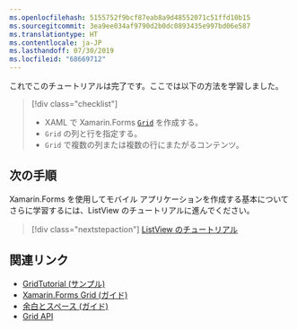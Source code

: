 ```yaml
---
ms.openlocfilehash: 5155752f9bcf87eab8a9d48552071c51ffd10b15
ms.sourcegitcommit: 3ea9ee034af9790d2b0dc0893435e997bd06e587
ms.translationtype: HT
ms.contentlocale: ja-JP
ms.lasthandoff: 07/30/2019
ms.locfileid: "68669712"
---
```

これでこのチュートリアルは完了です。ここでは以下の方法を学習しました。

> [!div class="checklist"]
> - XAML で Xamarin.Forms [`Grid`](xref:Xamarin.Forms.Grid) を作成する。
> - `Grid` の列と行を指定する。
> - `Grid` で複数の列または複数の行にまたがるコンテンツ。

## <a name="next-steps"></a>次の手順

Xamarin.Forms を使用してモバイル アプリケーションを作成する基本についてさらに学習するには、ListView のチュートリアルに進んでください。

> [!div class="nextstepaction"]
> [ListView のチュートリアル](~/get-started/tutorials/listview/index.yml)

## <a name="related-links"></a>関連リンク

- [GridTutorial (サンプル)](https://docs.microsoft.com/samples/xamarin/xamarin-forms-samples/getstarted-tutorials-gridtutorial/)
- [Xamarin.Forms Grid (ガイド)](~/xamarin-forms/user-interface/layouts/grid.md)
- [余白とスペース (ガイド)](~/xamarin-forms/user-interface/layouts/margin-and-padding.md)
- [Grid API](xref:Xamarin.Forms.Grid)

